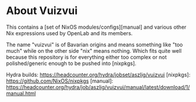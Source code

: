 About Vuizvui
=============

This contains a [set of NixOS modules/configs][manual] and various other Nix
expressions used by OpenLab and its members.

The name "vuizvui" is of Bavarian origins and means something like "too much"
while on the other side "nix" means nothing. Which fits quite well because this
repository is for everything either too complex or not polished/generic enough
to be pushed into [nixpkgs].

Hydra builds: https://headcounter.org/hydra/jobset/aszlig/vuizvui
[nixpkgs]:    https://github.com/NixOS/nixpkgs
[manual]:     https://headcounter.org/hydra/job/aszlig/vuizvui/manual/latest/download/1/manual.html
